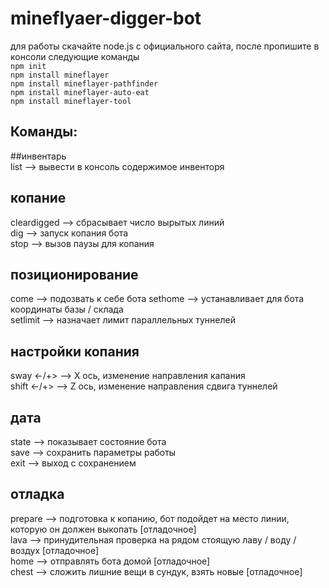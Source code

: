 # mineflyaer-digger-bot
для работы скачайте node.js с официального сайта, после пропишите в консоли следующие команды  
`npm init`  
`npm install mineflayer`  
`npm install mineflayer-pathfinder`  
`npm install mineflayer-auto-eat`  
`npm install mineflayer-tool`  

## Команды:
  
##инвентарь  
list --> вывести в консоль содержимое инвенторя  
  
## копание  
cleardigged --> сбрасывает число вырытых линий  
dig --> запуск копания бота  
stop --> вызов паузы для копания  
  
## позиционирование  
come --> подозвать к себе бота
sethome --> устанавливает для бота координаты базы / склада  
setlimit <limit> --> назначает лимит параллельных туннелей  

## настройки копания  
sway <-/+> --> X ось, изменение направления капания  
shift <-/+> --> Z ось, изменение направления сдвига туннелей  

## дата  
state --> показывает состояние бота  
save --> сохранить параметры работы  
exit --> выход с сохранением  
  
## отладка  
prepare --> подготовка к копанию, бот подойдет на место линии, которую он должен выкопать [отладочное]  
lava --> принудительная проверка на рядом стоящую лаву / воду / воздух [отладочное]  
home --> отправлять бота домой [отладочное]  
chest --> сложить лишние вещи в сундук, взять новые [отладочное]  
  

